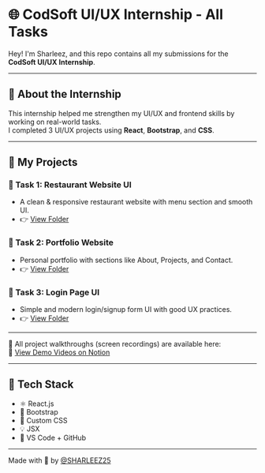 # 🌐 CodSoft UI/UX Internship - All Tasks

Hey! I'm Sharleez, and this repo contains all my submissions for the **CodSoft UI/UX Internship**.

---

## 🧠 About the Internship

This internship helped me strengthen my UI/UX and frontend skills by working on real-world tasks.  
I completed 3 UI/UX projects using **React**, **Bootstrap**, and **CSS**.

---

## 🚀 My Projects

### 🔹 Task 1: Restaurant Website UI
- A clean & responsive restaurant website with menu section and smooth UI.
- 👉 [View Folder](https://github.com/SHARLEEZ25/CodSoft-Internship/commit/9e79f4c91e9d27daa79da015931a75b15b4b8ff8)

### 🔹 Task 2: Portfolio Website
- Personal portfolio with sections like About, Projects, and Contact.
- 👉 [View Folder](https://github.com/SHARLEEZ25/CodSoft-Internship/commit/df509b004a93b228cd67549dbaca57db41af370d)

### 🔹 Task 3: Login Page UI
- Simple and modern login/signup form UI with good UX practices.
- 👉 [View Folder](https://github.com/SHARLEEZ25/CodSoft-Internship/commit/a810fa451d3d4199e8a3346acadbd6b080afb2f6)

---

📌 All project walkthroughs (screen recordings) are available here:  
🔗 [View Demo Videos on Notion](https://www.notion.so/CodSoft-Internship-UI-UX-1cd5ed5da8f1800c8cc7c6dffae1ff24?pvs=4) 


---

## 💼 Tech Stack

- ⚛️ React.js
- 🎨 Bootstrap
- 🧼 Custom CSS
- 💡 JSX
- 🔧 VS Code + GitHub

---

Made with 💙 by [@SHARLEEZ25](https://github.com/SHARLEEZ25)
